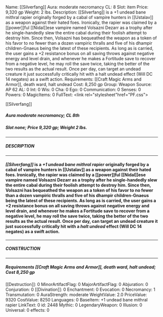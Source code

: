 Name: [[Silverfang]]
Aura: moderate necromancy
CL: 8
Slot: item
Price: 9,320 gp
Weight: 2 lbs.
Description: [[Silverfang]] is a +1 undead bane mithral rapier originally forged by a cabal of vampire hunters in [[Ustalav]] as a weapon against their hated foes. Ironically, the rapier was claimed by a [[power]]ful [[Nidal]]ese vampire named Volsazni Dezarr as a trophy after he single-handedly slew the entire cabal during their foolish attempt to destroy him. Since then, Volsazni has bequeathed the weapon as a token of his favor to no fewer than a dozen vampiric thralls and five of his dhampir children-Gnaeus being the latest of these recipients. As long as is carried, the user gains a +2 resistance bonus on all saving throws against negative energy and level drain, and whenever he makes a Fortitude save to recover from a negative level, he may roll the save twice, taking the better of the two results as the actual result. Once per day, can target an undead creature it just successfully critically hit with a halt undead effect (Will DC 14 negates) as a swift action.
Requirements: [[Craft Magic Arms and Armor]], death ward, halt undead
Cost: 8,250 gp
Group: Weapon
Source: AP 62
AL: 0
Int: 0
Wis: 0
Cha: 0
Ego: 0
Communication: 0
Senses: 0
Powers: 0
MagicItems: 0
FullText: <link rel="stylesheet"href="PF.css"><div class="heading"><p class="alignleft">[[Silverfang]]</p><div style="clear: both;"></div></div><div><h5><b>Aura </b>moderate necromancy; <b>CL </b>8th</h5><h5><b>Slot </b>none; <b>Price </b>9,320 gp; <b>Weight </b>2 lbs.</h5></div><hr/><div><h5><b>DESCRIPTION</b></h5></div><hr/><div><h4><p><i>[[Silverfang]]</i> is a <i>+1 undead bane mithral rapier</i> originally forged by a cabal of vampire hunters in [[Ustalav]] as a weapon against their hated foes. Ironically, the rapier was claimed by a [[power]]ful [[Nidal]]ese vampire named Volsazni Dezarr as a trophy after he single-handedly slew the entire cabal during their foolish attempt to destroy him. Since then, Volsazni has bequeathed the weapon as a token of his favor to no fewer than a dozen vampiric thralls and five of his dhampir children-Gnaeus being the latest of these recipients. As long as is carried, the user gains a +2 resistance bonus on all saving throws against negative energy and level drain, and whenever he makes a Fortitude save to recover from a negative level, he may roll the save twice, taking the better of the two results as the actual result. Once per day, can target an undead creature it just successfully critically hit with a <i>halt undead</i> effect (Will DC 14 negates) as a swift action.</p></h4></div><hr/><div><h5><b>CONSTRUCTION</b></h5></div><hr/><div><h5><b>Requirements </b>[[Craft Magic Arms and Armor]], <i>death ward</i>, <i>halt undead</i>; <b>Cost </b>8,250 gp</h5></div>
[[Destruction]]: 0
MinorArtifactFlag: 0
MajorArtifactFlag: 0
Abjuration: 0
Conjuration: 0
[[Divination]]: 0
Enchantment: 0
Evocation: 0
Necromancy: 1
Transmutation: 0
AuraStrength: moderate
WeightValue: 2.0
PriceValue: 9320
CostValue: 8250
Languages: 0
BaseItem: +1 undead bane mithral rapier
LinkText: 0
id: 2448
Mythic: 0
LegendaryWeapon: 0
Illusion: 0
Universal: 0
effects: 0
